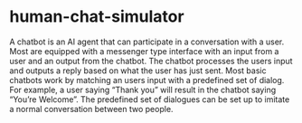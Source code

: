 # human-chat-simulator
A chatbot is an AI agent that can participate in a conversation with a user. Most are equipped with a messenger type interface with an input from a user and an output from the chatbot. The chatbot processes the users input and outputs a reply based on what the user has just sent. Most basic chatbots work by matching an users input with a predefined set of dialog. For example, a user saying “Thank you” will result in the chatbot saying “You’re Welcome”. The predefined set of dialogues can be set up to imitate a normal conversation between two people.
